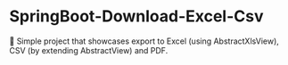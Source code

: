 # SpringBoot-Download-Excel-Csv
🌱 Simple project that showcases export to Excel (using AbstractXlsView), CSV (by extending AbstractView) and PDF.
